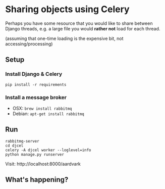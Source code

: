 # Sharing objects using Celery

Perhaps you have some resource that you would like to share between Django
threads, e.g. a large file you would **rather not** load for each thread.

(assuming that one-time loading is the expensive bit, not accessing/processing)

## Setup
### Install Django & Celery
`pip install -r requirements`

### Install a message broker
* OSX: `brew install rabbitmq`
* Debian: `apt-get install rabbitmq`

## Run
```
rabbitmq-server
cd djcel
celery -A djcel worker --loglevel=info
python manage.py runserver
```

Visit: http://localhost:8000/aardvark

## What's happening?
